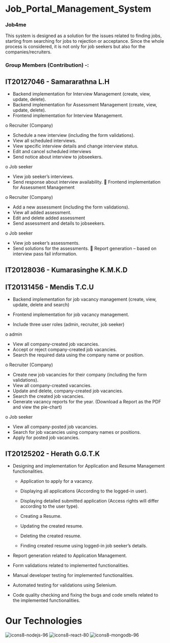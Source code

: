# Job_Portal_Management_System

### Job4me
This system is designed as a solution for the issues related to finding jobs, starting from searching for jobs to rejection or acceptance. Since the whole process is considered, it is not only for job seekers but also for the companies/recruiters.

### Group Members (Contribution) -:

## IT20127046 - Samararathna L.H

*	Backend implementation for Interview Management (create, view, update, delete).
*	Backend implementation for Assessment Management (create, view, update, delete).
*	Frontend implementation for Interview Management.

o	Recruiter (Company)

-	Schedule a new interview (including the form validations).
-	View all scheduled interviews.
-	View specific interview details and change interview status.
-	Edit and cancel scheduled interviews
-	Send notice about interview to jobseekers.

o	Job seeker

-	View job seeker’s interviews.
-	Send response about interview availability. 
	Frontend implementation for Assessment Management

o	Recruiter (Company)

-	Add a new assessment (including the form validations).
-	View all added assessment.
-	Edit and delete added assessment
-	Send assessment and details to jobseekers.

o	Job seeker

-	View job seeker’s assessments.
-	Send solutions for the assessments. 
	Report generation – based on interview pass fail information.

## IT20128036 - Kumarasinghe K.M.K.D

## IT20131456 - Mendis T.C.U

* Backend implementation for job vacancy management (create, view, update, delete and search) 

* Frontend implementation for job vacancy management.

* Include three user roles (admin, recruiter, job seeker) 

 o	 admin 

 - View all company-created job vacancies. 
 -	Accept or reject company-created job vacancies.
 -	Search the required data using the company name or position. 

 o	 Recruiter (Company) 

-	Create new job vacancies for their company (including the form validations). 
-	View all company-created vacancies. 
-	Update and delete, company-created job vacancies. 
-	Search the created job vacancies. 
-	Generate vacancy reports for the year. (Download a Report as the PDF and view the pie-chart)

 o	 Job seeker 

-	View all company-posted job vacancies. 
-	Search for job vacancies using company names or positions. 
-	Apply for posted job vacancies.


## IT20125202 - Herath G.G.T.K


* Designing and implementation for Application and Resume Management functionalities.

  - Application to apply for a vacancy.

  - Displaying all applications (According to the logged-in user).

  - Displaying detailed submitted application (Access rights will differ according to the user type).

  - Creating a Resume.

  - Updating the created resume.

  - Deleting the created resume.

  - Finding created resume using logged-in job seeker’s details.

*	Report generation related to Application Management.

*	Form validations related to implemented functionalities.

*	Manual developer testing for implemented functionalities.

*	Automated testing for validations using Selenium.

*	Code quality checking and fixing the bugs and code smells related to the implemented functionalities.


# Our Technologies 

![icons8-nodejs-96](https://user-images.githubusercontent.com/88360235/172019933-57e14003-5046-4de8-a20d-f9571fd902e7.png)      ![icons8-react-80](https://user-images.githubusercontent.com/88360235/172019906-9e90b1ca-e4c1-4171-a2aa-38ecb949740e.png)     ![icons8-mongodb-96](https://user-images.githubusercontent.com/88360235/172019939-71619ffd-266a-4173-a752-f1ab8acd8155.png)
